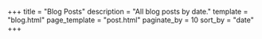 +++
title = "Blog Posts"
description = "All blog posts by date."
template = "blog.html"
page_template = "post.html"
paginate_by = 10
sort_by = "date"
+++